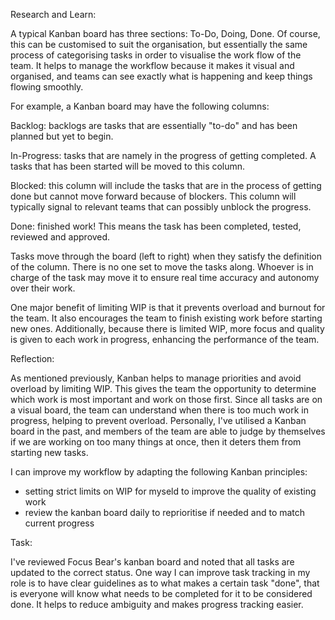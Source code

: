 Research and Learn:

A typical Kanban board has three sections: To-Do, Doing, Done. Of course, this can be customised to suit the organisation, but essentially the same process of categorising tasks in order to visualise the work flow of the team. It helps to manage the workflow because it makes it visual and organised, and teams can see exactly what is happening and keep things flowing smoothly.

For example, a Kanban board may have the following columns:

Backlog: backlogs are tasks that are essentially "to-do" and has been planned but yet to begin. 

In-Progress: tasks that are namely in the progress of getting completed. A tasks that has been started will be moved to this column.

Blocked: this column will include the tasks that are in the process of getting done but cannot move forward because of blockers. This column will typically signal to relevant teams that can possibly unblock the progress.

Done: finished work! This means the task has been completed, tested, reviewed and approved.

Tasks move through the board (left to right) when they satisfy the definition of the column. There is no one set to move the tasks along. Whoever is in charge of the task may move it to ensure real time accuracy and autonomy over their work. 

One major benefit of limiting WIP is that it prevents overload and burnout for the team. It also encourages the team to finish existing work before starting new ones. Additionally, because there is limited WIP, more focus and quality is given to each work in progress, enhancing the performance of the team. 

Reflection:

As mentioned previously, Kanban helps to manage priorities and avoid overload by limiting WIP. This gives the team the opportunity to determine which work is most important and work on those first. Since all tasks are on a visual board, the team can understand when there is too much work in progress, helping to prevent overload. Personally, I've utilised a Kanban board in the past, and members of the team are able to judge by themselves if we are working on too many things at once, then it deters them from starting new tasks. 

I can improve my workflow by adapting the following Kanban principles:
- setting strict limits on WIP for myseld to improve the quality of existing work
- review the kanban board daily to reprioritise if needed and to match current progress

Task:

I've reviewed Focus Bear's kanban board and noted that all tasks are updated to the correct status. One way I can improve task tracking in my role is to have clear guidelines as to what makes a certain task "done", that is everyone will know what needs to be completed for it to be considered done. It helps to reduce ambiguity and makes progress tracking easier.
